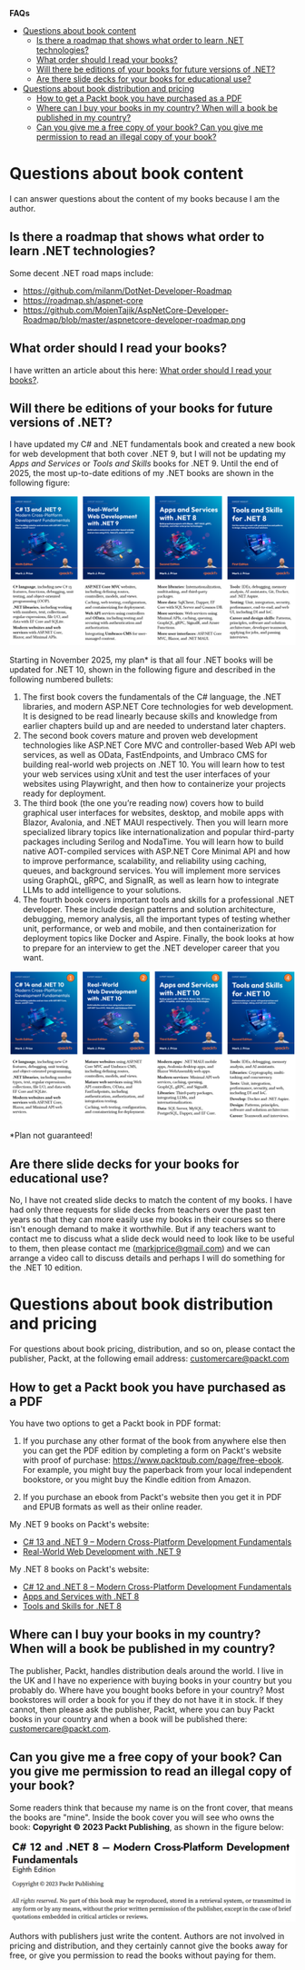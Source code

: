 **FAQs**

- [Questions about book content](#questions-about-book-content)
  - [Is there a roadmap that shows what order to learn .NET technologies?](#is-there-a-roadmap-that-shows-what-order-to-learn-net-technologies)
  - [What order should I read your books?](#what-order-should-i-read-your-books)
  - [Will there be editions of your books for future versions of .NET?](#will-there-be-editions-of-your-books-for-future-versions-of-net)
  - [Are there slide decks for your books for educational use?](#are-there-slide-decks-for-your-books-for-educational-use)
- [Questions about book distribution and pricing](#questions-about-book-distribution-and-pricing)
  - [How to get a Packt book you have purchased as a PDF](#how-to-get-a-packt-book-you-have-purchased-as-a-pdf)
  - [Where can I buy your books in my country? When will a book be published in my country?](#where-can-i-buy-your-books-in-my-country-when-will-a-book-be-published-in-my-country)
  - [Can you give me a free copy of your book? Can you give me permission to read an illegal copy of your book?](#can-you-give-me-a-free-copy-of-your-book-can-you-give-me-permission-to-read-an-illegal-copy-of-your-book)

# Questions about book content

I can answer questions about the content of my books because I am the author.

## Is there a roadmap that shows what order to learn .NET technologies?

Some decent .NET road maps include: 
- https://github.com/milanm/DotNet-Developer-Roadmap
- https://roadmap.sh/aspnet-core
- https://github.com/MoienTajik/AspNetCore-Developer-Roadmap/blob/master/aspnetcore-developer-roadmap.png

## What order should I read your books?

I have written an article about this here: [What order should I read your books?](articles/book-sequence.md).

## Will there be editions of your books for future versions of .NET?

I have updated my C# and .NET fundamentals book and created a new book for web development that both cover .NET 9, but I will not be updating my *Apps and Services* or *Tools and Skills* books for .NET 9. Until the end of 2025, the most up-to-date editions of my .NET books are shown in the following figure:

![Quartet of .NET 8 and .NET 9 books](assets/quartet-net9.png)

Starting in November 2025, my plan* is that all four .NET books will be updated for .NET 10, shown in the following figure and described in the following numbered bullets:
1.	The first book covers the fundamentals of the C# language, the .NET libraries, and modern ASP.NET Core technologies for web development. It is designed to be read linearly because skills and knowledge from earlier chapters build up and are needed to understand later chapters.
2.	The second book covers mature and proven web development technologies like ASP.NET Core MVC and controller-based Web API web services, as well as OData, FastEndpoints, and Umbraco CMS for building real-world web projects on .NET 10. You will learn how to test your web services using xUnit and test the user interfaces of your websites using Playwright, and then how to containerize your projects ready for deployment.
3.	The third book (the one you’re reading now) covers how to build graphical user interfaces for websites, desktop, and mobile apps with Blazor, Avalonia, and .NET MAUI respectively. Then you will learn more specialized library topics like internationalization and popular third-party packages including Serilog and NodaTime. You will learn how to build native AOT-compiled services with ASP.NET Core Minimal API and how to improve performance, scalability, and reliability using caching, queues, and background services. You will implement more services using GraphQL, gRPC, and SignalR, as well as learn how to integrate LLMs to add intelligence to your solutions. 
4.	The fourth book covers important tools and skills for a professional .NET developer. These include design patterns and solution architecture, debugging, memory analysis, all the important types of testing whether unit, performance, or web and mobile, and then containerization for deployment topics like Docker and Aspire. Finally, the book looks at how to prepare for an interview to get the .NET developer career that you want.

![Quartet of .NET 10 books](assets/quartet-net10.png)

*Plan not guaranteed!

## Are there slide decks for your books for educational use?

No, I have not created slide decks to match the content of my books. I have had only three requests for slide decks from teachers over the past ten years so that they can more easily use my books in their courses so there isn't enough demand to make it worthwhile. But if any teachers want to contact me to discuss what a slide deck would need to look like to be useful to them, then please contact me (markjprice@gmail.com) and we can arrange a video call to discuss details and perhaps I will do something for the .NET 10 edition.

# Questions about book distribution and pricing

For questions about book pricing, distribution, and so on, please contact the publisher, Packt, at the following email address: customercare@packt.com

## How to get a Packt book you have purchased as a PDF

You have two options to get a Packt book in PDF format:

1. If you purchase any other format of the book from anywhere else then you can get the PDF edition by completing a form on Packt's website with proof of purchase: https://www.packtpub.com/page/free-ebook. For example, you might buy the paperback from your local independent bookstore, or you might buy the Kindle edition from Amazon.

2. If you purchase an ebook from Packt's website then you get it in PDF and EPUB formats as well as their online reader. 

My .NET 9 books on Packt's website:
- [C# 13 and .NET 9 – Modern Cross-Platform Development Fundamentals](https://www.packtpub.com/en-us/product/c-13-and-net-9-modern-cross-platform-development-fundamentals-9781835881224)
- [Real-World Web Development with .NET 9](https://www.packtpub.com/en-us/product/real-world-web-development-with-net-9-9781835880395)

My .NET 8 books on Packt's website:
- [C# 12 and .NET 8 – Modern Cross-Platform Development Fundamentals](https://www.packtpub.com/en-us/product/c-12-and-net-8-modern-cross-platform-development-fundamentals-9781837635870)
- [Apps and Services with .NET 8](https://www.packtpub.com/en-us/product/apps-and-services-with-net-8-9781837637133)
- [Tools and Skills for .NET 8](https://www.packtpub.com/en-us/product/tools-and-skills-for-net-8-9781837635207)

## Where can I buy your books in my country? When will a book be published in my country?

The publisher, Packt, handles distribution deals around the world. I live in the UK and I have no experience with buying books in your country but you probably do. Where have you bought books before in your country? Most bookstores will order a book for you if they do not have it in stock. If they cannot, then please ask the publisher, Packt, where you can buy Packt books in your country and when a book will be published there: customercare@packt.com. 

## Can you give me a free copy of your book? Can you give me permission to read an illegal copy of your book?

Some readers think that because my name is on the front cover, that means the books are "mine". Inside the book cover you will see who owns the book: **Copyright &copy; 2023 Packt Publishing**, as shown in the figure below: 

![Copyright (C) 2023 Packt Publishing](assets/copyright.png)

Authors with publishers just write the content. Authors are not involved in pricing and distribution, and they certainly cannot give the books away for free, or give you permission to read the books without paying for them. 
